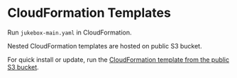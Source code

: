 CloudFormation Templates
========================

Run `jukebox-main.yaml` in CloudFormation.

Nested CloudFormation templates are hosted on public S3 bucket.

For quick install or update, run the [CloudFormation template from the public S3 bucket](https://s3-us-west-2.amazonaws.com/smyleeface-public/JukeboxAlexa/cloudformation/jukebox-main.yaml).